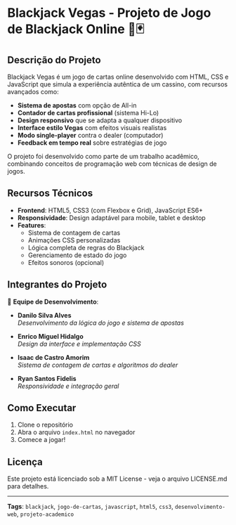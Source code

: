 # **Blackjack Vegas - Projeto de Jogo de Blackjack Online** 🎰🃏

## **Descrição do Projeto**
Blackjack Vegas é um jogo de cartas online desenvolvido com HTML, CSS e JavaScript que simula a experiência autêntica de um cassino, com recursos avançados como:

- **Sistema de apostas** com opção de All-in
- **Contador de cartas profissional** (sistema Hi-Lo)
- **Design responsivo** que se adapta a qualquer dispositivo
- **Interface estilo Vegas** com efeitos visuais realistas
- **Modo single-player** contra o dealer (computador)
- **Feedback em tempo real** sobre estratégias de jogo

O projeto foi desenvolvido como parte de um trabalho acadêmico, combinando conceitos de programação web com técnicas de design de jogos.

## **Recursos Técnicos**
- **Frontend**: HTML5, CSS3 (com Flexbox e Grid), JavaScript ES6+
- **Responsividade**: Design adaptável para mobile, tablet e desktop
- **Features**: 
  - Sistema de contagem de cartas
  - Animações CSS personalizadas
  - Lógica completa de regras do Blackjack
  - Gerenciamento de estado do jogo
  - Efeitos sonoros (opcional)

## **Integrantes do Projeto**
👥 **Equipe de Desenvolvimento**:

- **Danilo Silva Alves**  
  *Desenvolvimento da lógica do jogo e sistema de apostas*

- **Enrico Miguel Hidalgo**  
  *Design da interface e implementação CSS*

- **Isaac de Castro Amorim**  
  *Sistema de contagem de cartas e algoritmos do dealer*

- **Ryan Santos Fidelis**  
  *Responsividade e integração geral*

## **Como Executar**
1. Clone o repositório
2. Abra o arquivo `index.html` no navegador
3. Comece a jogar!

## **Licença**
Este projeto está licenciado sob a MIT License - veja o arquivo LICENSE.md para detalhes.

---

**Tags**: `blackjack`, `jogo-de-cartas`, `javascript`, `html5`, `css3`, `desenvolvimento-web`, `projeto-academico`
